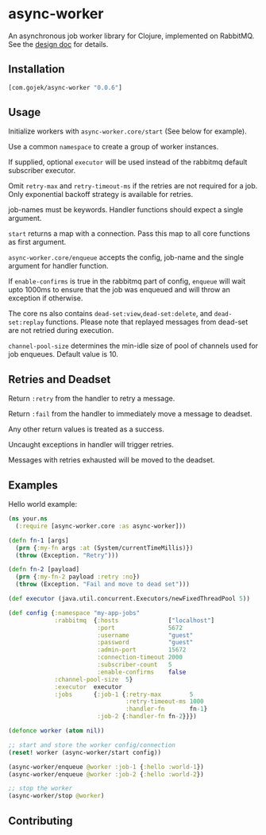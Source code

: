 # async-worker

An asynchronous job worker library for Clojure, implemented on RabbitMQ. See the [design doc](doc/design.md) for details.

## Installation

```clojure
[com.gojek/async-worker "0.0.6"]
```

## Usage

Initialize workers with `async-worker.core/start`
(See below for example).

Use a common `namespace` to create a group of worker instances.

If supplied, optional `executor` will be used instead of the rabbitmq default subscriber executor.

Omit `retry-max` and `retry-timeout-ms` if the retries are not required for a job.
Only exponential backoff strategy is available for retries.

job-names must be keywords. Handler functions should expect a single argument.

`start` returns a map with a connection. Pass this map to all core functions as first argument.

`async-worker.core/enqueue` accepts the config, job-name and the single argument for handler function.

If `enable-confirms` is true in the rabbitmq part of config, `enqueue` will wait upto 1000ms to ensure that the job was enqueued and will throw an exception if otherwise.

The core ns also contains `dead-set:view`,`dead-set:delete`, and `dead-set:replay` functions. Please note that replayed messages from dead-set are not retried during execution.

`channel-pool-size` determines the min-idle size of pool of channels used for job enqueues. Default value is 10.

## Retries and Deadset

Return `:retry` from the handler to retry a message.

Return `:fail` from the handler to immediately move a message to deadset.

Any other return values is treated as a success.

Uncaught exceptions in handler will trigger retries.

Messages with retries exhausted will be moved to the deadset.

## Examples

Hello world example:

``` clojure
(ns your.ns
  (:require [async-worker.core :as async-worker]))

(defn fn-1 [args]
  (prn {:my-fn args :at (System/currentTimeMillis)})
  (throw (Exception. "Retry")))

(defn fn-2 [payload]
  (prn {:my-fn-2 payload :retry :no})
  (throw (Exception. "Fail and move to dead set")))

(def executor (java.util.concurrent.Executors/newFixedThreadPool 5))

(def config {:namespace "my-app-jobs"
             :rabbitmq  {:hosts              ["localhost"]
                         :port               5672
                         :username           "guest"
                         :password           "guest"
                         :admin-port         15672
                         :connection-timeout 2000
                         :subscriber-count   5
                         :enable-confirms    false
			 :channel-pool-size  5}
             :executor  executor
             :jobs      {:job-1 {:retry-max        5
                                 :retry-timeout-ms 1000
                                 :handler-fn       fn-1}
                         :job-2 {:handler-fn fn-2}}})

(defonce worker (atom nil))

;; start and store the worker config/connection
(reset! worker (async-worker/start config))

(async-worker/enqueue @worker :job-1 {:hello :world-1})
(async-worker/enqueue @worker :job-2 {:hello :world-2})

;; stop the worker
(async-worker/stop @worker)
```

## Contributing
